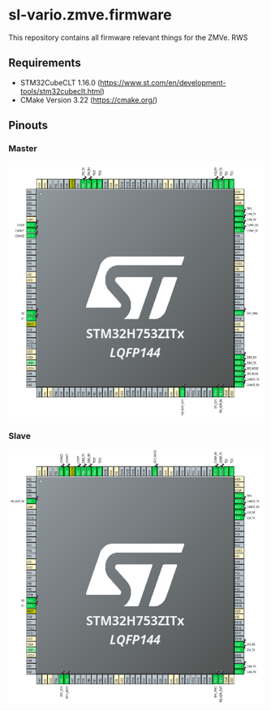 # sl-vario.zmve.firmware
This repository contains all firmware relevant things for the ZMVe. RWS

## Requirements
 * STM32CubeCLT 1.16.0 (https://www.st.com/en/development-tools/stm32cubeclt.html)
 * CMake Version 3.22 (https://cmake.org/)

## Pinouts
### Master
![master pinout](docs/images/master-pinout.png)

### Slave 
![slave pinout](docs/images/slave-pinout.png)
